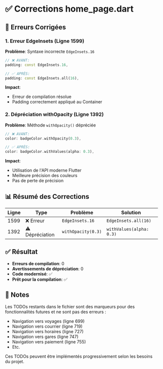 # ✅ Corrections home_page.dart

## 🔧 Erreurs Corrigées

### **1. Erreur EdgeInsets (Ligne 1599)**
**Problème**: Syntaxe incorrecte `EdgeInsets.16`
```dart
// ❌ AVANT:
padding: const EdgeInsets.16,

// ✅ APRÈS:
padding: const EdgeInsets.all(16),
```

**Impact**: 
- Erreur de compilation résolue
- Padding correctement appliqué au Container

### **2. Dépréciation withOpacity (Ligne 1392)**
**Problème**: Méthode `withOpacity()` dépréciée
```dart
// ❌ AVANT:
color: badgeColor.withOpacity(0.3),

// ✅ APRÈS:
color: badgeColor.withValues(alpha: 0.3),
```

**Impact**:
- Utilisation de l'API moderne Flutter
- Meilleure précision des couleurs
- Pas de perte de précision

## 📊 Résumé des Corrections

| Ligne | Type | Problème | Solution |
|-------|------|----------|----------|
| 1599 | ❌ Erreur | `EdgeInsets.16` | `EdgeInsets.all(16)` |
| 1392 | ⚠️ Dépréciation | `withOpacity(0.3)` | `withValues(alpha: 0.3)` |

## ✅ Résultat

- **Erreurs de compilation**: 0
- **Avertissements de dépréciation**: 0
- **Code modernisé**: ✅
- **Prêt pour la compilation**: ✅

## 📝 Notes

Les TODOs restants dans le fichier sont des marqueurs pour des fonctionnalités futures et ne sont pas des erreurs :
- Navigation vers voyages (ligne 699)
- Navigation vers courrier (ligne 719)
- Navigation vers horaires (ligne 727)
- Navigation vers gares (ligne 747)
- Navigation vers paiement (ligne 755)
- Etc.

Ces TODOs peuvent être implémentés progressivement selon les besoins du projet.
